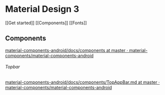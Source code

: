 # Material Design 3
[[Get started]]
[[Components]]
[[Fonts]]

## Components
[material-components-android/docs/components at master · material-components/material-components-android](https://github.com/material-components/material-components-android/tree/master/docs/components)

###### Topbar
[material-components-android/docs/components/TopAppBar.md at master · material-components/material-components-android](https://github.com/material-components/material-components-android/blob/master/docs/components/TopAppBar.md)
